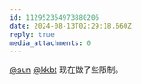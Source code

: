 ```yaml
---
id: 112952354973880206
date: 2024-08-13T02:29:18.660Z
reply: true
media_attachments: 0
---
```


[@sun](https://jiong.us/@sun) [@kkbt](https://hello.2heng.xin/@kkbt) 现在做了些限制。

